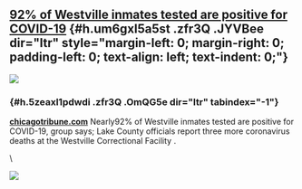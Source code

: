 
[92% of Westville inmates tested are positive for COVID-19](https://www.google.com/url?q=https%3A%2F%2Fwww.chicagotribune.com%2Fsuburbs%2Fpost-tribune%2Fct-ptb-corona-update-st-0423-20200422-zmkdmb2k6ncbnkh7zc6nxxzasa-story.html&sa=D&sntz=1&usg=AFQjCNFUljwTVpCOP9Wl06WVqkFt-QvzBg) {#h.um6gxl5a5st .zfr3Q .JYVBee dir="ltr" style="margin-left: 0; margin-right: 0; padding-left: 0; text-align: left; text-indent: 0;"}
----------------------------------------------------------------------------------------------------------------------------------------------------------------------------------------------------------------------------------------------------------------------------------------

[![](https://lh6.googleusercontent.com/iY2bQuMxRL8NTEQO7SBsqvQv2UDBGU-opvnJ3mK3NDKRCWnEmlHgtUpwT6ilZIA3eek0FAX1D32djmhT3ID33Qtc4PG1EIXTMdS_z13xNwwRDNKWTsQ=w1280)](https://www.google.com/url?q=https%3A%2F%2Fredcap.med.usc.edu%2Fsurveys%2F%3Fs%3DJ7KEL4YTKT&sa=D&sntz=1&usg=AFQjCNGgmJPVlIxKzdq9Pd16K5HC0kstRQ)

###  {#h.5zeaxl1pdwdi .zfr3Q .OmQG5e dir="ltr" tabindex="-1"}

[](#h.5zeaxl1pdwdi)

[**chicagotribune.com**](http://www.google.com/url?q=http%3A%2F%2Fchicagotribune.com%2F&sa=D&sntz=1&usg=AFQjCNHeZWTn_TL3I2_KeSTKrxNW6OFaXQ)
Nearly92% of Westville inmates tested are positive for COVID-19, group
says; Lake County officials report three more coronavirus deaths at the
Westville Correctional Facility .

\

![](https://lh4.googleusercontent.com/2GUInxzAjmTcVOvhMqq6Db3er6wCZZ8dzho7KrRD8rEEFHHkKLZXlzg-6uUkvpOJvhYAFEcq_k0t3Ie1l157qVKvH4VCR6xHDlUlEkZVYzo8dDblHw=w1280)

